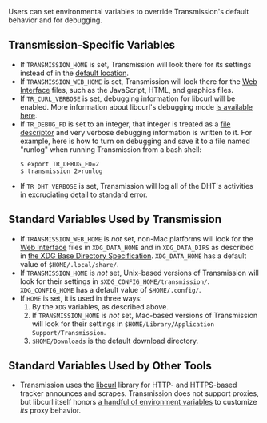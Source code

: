 Users can set environmental variables to override Transmission's default behavior and for debugging.

## Transmission-Specific Variables
 * If `TRANSMISSION_HOME` is set, Transmission will look there for its settings instead of in the [default location](Configuration-Files.md#Locations).
 * If `TRANSMISSION_WEB_HOME` is set, Transmission will look there for the [Web Interface](Web-Interface.md) files, such as the JavaScript, HTML, and graphics files.
 * If `TR_CURL_VERBOSE` is set, debugging information for libcurl will be enabled.  More information about libcurl's debugging mode [is available here](https://curl.haxx.se/libcurl/c/curl_easy_setopt.html#CURLOPTVERBOSE).
 * If `TR_DEBUG_FD` is set to an integer, that integer is treated as a [file descriptor](https://en.wikipedia.org/wiki/File_descriptor) and very verbose debugging information is written to it.  For example, here is how to turn on debugging and save it to a file named "runlog" when running Transmission from a bash shell:
   ```console
   $ export TR_DEBUG_FD=2
   $ transmission 2>runlog
   ```
 * If `TR_DHT_VERBOSE` is set, Transmission will log all of the DHT's activities in excruciating detail to standard error.

## Standard Variables Used by Transmission
 * If `TRANSMISSION_WEB_HOME` is _not_ set, non-Mac platforms will look for the [Web Interface](Web-Interface.md) files in `XDG_DATA_HOME` and in `XDG_DATA_DIRS` as described in [the XDG Base Directory Specification](https://standards.freedesktop.org/basedir-spec/basedir-spec-latest.html#variables). `XDG_DATA_HOME` has a default value of `$HOME/.local/share/`.
 * If `TRANSMISSION_HOME` is _not_ set, Unix-based versions of Transmission will look for their settings in `$XDG_CONFIG_HOME/transmission/`. `XDG_CONFIG_HOME` has a default value of `$HOME/.config/`.
 * If `HOME` is set, it is used in three ways:
   1. By the `XDG` variables, as described above.
   2. If `TRANSMISSION_HOME` is _not_ set, Mac-based versions of Transmission will look for their settings in `$HOME/Library/Application Support/Transmission`.
   3. `$HOME/Downloads` is the default download directory.

## Standard Variables Used by Other Tools
 * Transmission uses the [libcurl](https://curl.haxx.se/libcurl/) library for HTTP- and HTTPS-based tracker announces and scrapes. Transmission does not support proxies, but libcurl itself honors [a handful of environment variables](https://curl.haxx.se/libcurl/c/curl_easy_setopt.html#CURLOPTPROXY) to customize _its_ proxy behavior.
